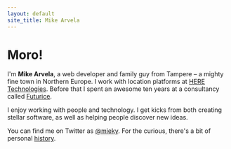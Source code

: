```yaml
---
layout: default
site_title: Mike Arvela
---
```


<div class="face rounded-full w-24 h-24 my-6 inline-block"></div>

<h1 class="mb-10" title="Moro is how we say hi in Tampere!">Moro!</h1>

I'm <strong>Mike Arvela</strong>, a web developer and family guy from Tampere – a mighty fine town in Northern Europe. I work with location platforms at <a href="https://www.here.com/" class="external-link">HERE Technologies</a>. Before that I spent an awesome ten years at a consultancy called [Futurice](https://www.futurice.com/).

I enjoy working with people and technology. I get kicks from both creating stellar software, as well as helping people discover new ideas.

You can find me on Twitter as [@mieky](https://twitter.com/mieky). For the curious, there's a bit of personal <a href="/about.html">history</a>.
